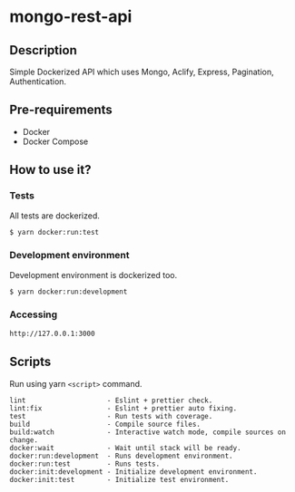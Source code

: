 # mongo-rest-api

## Description

Simple Dockerized API which uses Mongo, Aclify, Express, Pagination, Authentication.

## Pre-requirements

- Docker
- Docker Compose

## How to use it?

### Tests

All tests are dockerized.

```sh
$ yarn docker:run:test
```

### Development environment

Development environment is dockerized too.

```sh
$ yarn docker:run:development
```

### Accessing

```sh
http://127.0.0.1:3000
```

## Scripts

Run using yarn `<script>` command.

    lint                    - Eslint + prettier check.
    lint:fix                - Eslint + prettier auto fixing.
    test                    - Run tests with coverage.
    build                   - Compile source files.
    build:watch             - Interactive watch mode, compile sources on change.
    docker:wait             - Wait until stack will be ready.
    docker:run:development  - Runs development environment.
    docker:run:test         - Runs tests.
    docker:init:development - Initialize development environment.
    docker:init:test        - Initialize test environment.
